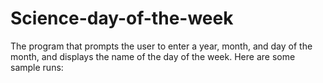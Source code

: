 # Science-day-of-the-week
The program that prompts the user to enter a year, month, and day of the month, and  displays the name of the day of the week.
Here are some sample runs:


